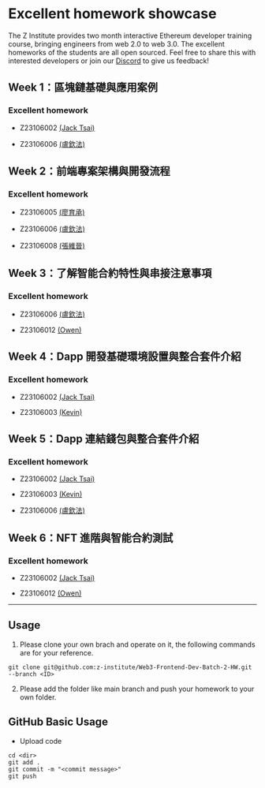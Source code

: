 # Excellent homework showcase
The Z Institute provides two month interactive Ethereum developer training course, bringing engineers from web 2.0 to web 3.0. The excellent homeworks of the students are all open sourced. Feel free to share this with interested developers or join our [Discord](https://discord.gg/MTTgzdnXpS) to give us feedback! 

## Week 1：區塊鏈基礎與應用案例

### Excellent homework
- Z23106002 [(Jack Tsai)](https://github.com/z-institute/Web3-Frontend-Dev-Batch-2-HW/tree/Z23106002/w1/Individual/coding)

- Z23106006 [(盧欽法)](https://github.com/z-institute/Web3-Frontend-Dev-Batch-2-HW/tree/Z23106006/w1/Individual/coding/my-first-dapp)


## Week 2：前端專案架構與開發流程

### Excellent homework
- Z23106005 [(廖育承)](https://github.com/z-institute/Web3-Frontend-Dev-Batch-2-HW/tree/Z23106005/w2/Individual/coding)

- Z23106006 [(盧欽法)](https://github.com/z-institute/Web3-Frontend-Dev-Batch-2-HW/tree/Z23106006/w2/Individual/coding)

- Z23106008 [(張維晉)](https://github.com/z-institute/Web3-Frontend-Dev-Batch-2-HW/tree/Z23106008/w2/Individual/reading_and_summary)

## Week 3：了解智能合約特性與串接注意事項

### Excellent homework
- Z23106006 [(盧欽法)](https://github.com/z-institute/Web3-Frontend-Dev-Batch-2-HW/tree/Z23106006/w3/Individual/coding)

- Z23106012 [(Owen)](https://github.com/z-institute/Web3-Frontend-Dev-Batch-2-HW/tree/Z23106012/w3/Individual/reading_and_summary)

## Week 4：Dapp 開發基礎環境設置與整合套件介紹

### Excellent homework
- Z23106002 [(Jack Tsai)](https://github.com/z-institute/Web3-Frontend-Dev-Batch-2-HW/tree/Z23106002/w4/Individual/coding)

- Z23106003 [(Kevin)](https://github.com/z-institute/Web3-Frontend-Dev-Batch-2-HW/tree/Z23106003/w4/Individual/coding)


## Week 5：Dapp 連結錢包與整合套件介紹

### Excellent homework
- Z23106002 [(Jack Tsai)](https://github.com/z-institute/Web3-Frontend-Dev-Batch-2-HW/tree/Z23106002/w5/Individual/coding)

- Z23106003 [(Kevin)](https://github.com/z-institute/Web3-Frontend-Dev-Batch-2-HW/tree/Z23106003/w5/Individual/coding)

- Z23106006 [(盧欽法)](https://github.com/z-institute/Web3-Frontend-Dev-Batch-2-HW/tree/Z23106006/w5/reading_and_summary)

## Week 6：NFT 進階與智能合約測試

### Excellent homework
- Z23106002 [(Jack Tsai)](https://github.com/z-institute/Web3-Frontend-Dev-Batch-2-HW/tree/Z23106002/w6/Individual/coding)

- Z23106012 [(Owen)](https://github.com/z-institute/Web3-Frontend-Dev-Batch-2-HW/tree/Z23106012/w6/Individual/reading_and_summary)

---

## Usage
1. Please clone your own brach and operate on it, the following commands are for your reference.
```
git clone git@github.com:z-institute/Web3-Frontend-Dev-Batch-2-HW.git --branch <ID>
```
2. Please add the folder like main branch and push your homework to your own folder.
## GitHub Basic Usage
* Upload code
```
cd <dir>
git add .
git commit -m "<commit message>"
git push
```